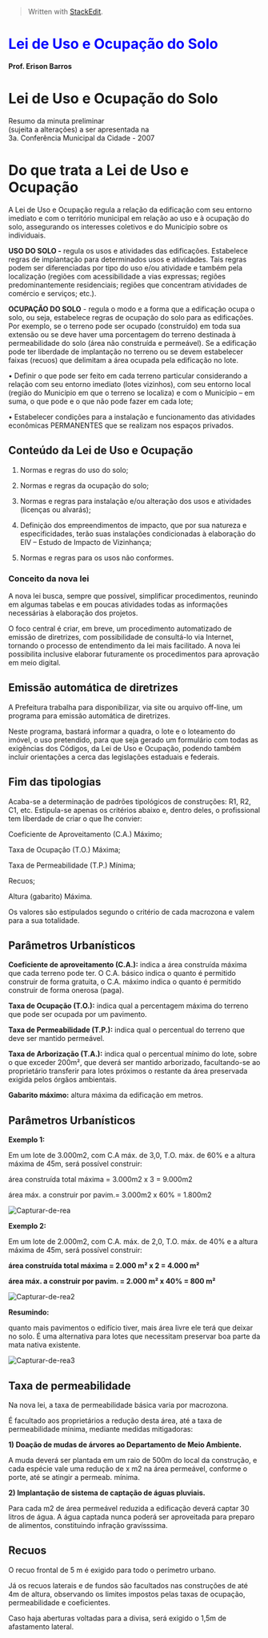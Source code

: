 > Written with [StackEdit](https://stackedit.io/).
# <font color='blue'> Lei de Uso e Ocupação do Solo</font>
**Prof. Erison Barros**

# Lei de Uso e Ocupação do Solo

Resumo da minuta preliminar  
(sujeita a alterações) a ser apresentada na  
3a. Conferência Municipal da Cidade - 2007


# Do que trata a Lei de Uso e Ocupação

A Lei de Uso e Ocupação regula a relação da edificação com seu entorno imediato e com o território municipal em relação ao uso e à ocupação do solo, assegurando os interesses coletivos e do Município sobre os individuais.


**USO DO SOLO -** regula os usos e atividades das edificações. Estabelece regras de implantação para determinados usos e atividades. Tais regras podem ser diferenciadas por tipo do uso e/ou atividade e também pela localização (regiões com acessibilidade a vias expressas; regiões predominantemente residenciais; regiões que concentram atividades de comércio e serviços; etc.).

**OCUPAÇÃO DO SOLO** - regula o modo e a forma que a edificação ocupa o solo, ou seja, estabelece regras de ocupação do solo para as edificações. Por exemplo, se o terreno pode ser ocupado (construído) em toda sua extensão ou se deve haver uma porcentagem do terreno destinada à permeabilidade do solo (área não construída e permeável). Se a edificação pode ter liberdade de implantação no terreno ou se devem estabelecer faixas (recuos) que delimitam a área ocupada pela edificação no lote.

• Definir o que pode ser feito em cada terreno particular considerando a relação com seu entorno imediato (lotes vizinhos), com seu entorno local (região do Município em que o terreno se localiza) e com o Município – em suma, o que pode e o que não pode fazer em cada lote;


• Estabelecer condições para a instalação e funcionamento das atividades econômicas PERMANENTES que se realizam nos espaços privados.

## Conteúdo da Lei de Uso e Ocupação

1. Normas e regras do uso do solo;

2. Normas e regras da ocupação do solo;

3. Normas e regras para instalação e/ou alteração dos usos e atividades (licenças ou alvarás);

4. Definição dos empreendimentos de impacto, que por sua natureza e especificidades, terão suas instalações condicionadas à elaboração do EIV – Estudo de Impacto de Vizinhança;

5. Normas e regras para os usos não conformes.

### Conceito da nova lei

A nova lei busca, sempre que possível, simplificar procedimentos, reunindo em algumas tabelas e em poucas atividades todas as informações necessárias à elaboração dos projetos.

O foco central é criar, em breve, um procedimento automatizado de emissão de diretrizes, com possibilidade de consultá-lo via Internet, tornando o processo de entendimento da lei mais facilitado. A nova lei possibilita inclusive elaborar futuramente os procedimentos para aprovação em meio digital.

## Emissão automática de diretrizes


A Prefeitura trabalha para disponibilizar, via site ou arquivo off-line, um programa para emissão automática de diretrizes.

Neste programa, bastará informar a quadra, o lote e o loteamento do imóvel, o uso pretendido, para que seja gerado um formulário com todas as exigências dos Códigos, da Lei de Uso e Ocupação, podendo também incluir orientações a cerca das legislações estaduais e federais.

## Fim das tipologias

Acaba-se a determinação de padrões tipológicos de construções: R1, R2, C1, etc. Estipula-se apenas os critérios abaixo e, dentro deles, o profissional tem liberdade de criar o que lhe convier:

Coeficiente de Aproveitamento (C.A.) Máximo;

Taxa de Ocupação (T.O.) Máxima;

Taxa de Permeabilidade (T.P.) Mínima;

Recuos;

Altura (gabarito) Máxima.

Os valores são estipulados segundo o critério de cada macrozona e valem para a sua totalidade.


## Parâmetros Urbanísticos

**Coeficiente de aproveitamento (C.A.):** indica a área construída máxima que cada terreno pode ter. O C.A. básico indica o quanto é permitido construir de forma gratuita, o C.A. máximo indica o quanto é permitido construir de forma onerosa (paga).

**Taxa de Ocupação (T.O.):** indica qual a percentagem máxima do terreno que pode ser ocupada por um pavimento.

**Taxa de Permeabilidade (T.P.):** indica qual o percentual do terreno que deve ser mantido permeável.

**Taxa de Arborização (T.A.):** indica qual o percentual mínimo do lote, sobre o que exceder 200m², que deverá ser mantido arborizado, facultando-se ao proprietário transferir para lotes próximos o restante da área preservada exigida pelos órgãos ambientais.

**Gabarito máximo:** altura máxima da edificação em metros.

## Parâmetros Urbanísticos
**Exemplo 1:**

Em um lote de 3.000m2, com C.A máx. de 3,0, T.O. máx. de 60% e a altura máxima de 45m, será possível construir:

área construída total máxima = 3.000m2 x 3 = 9.000m2

área máx. a construir por pavim.= 3.000m2 x 60% = 1.800m2

<img src="https://i.ibb.co/n1dc223/Capturar-de-rea.jpg" alt="Capturar-de-rea" border="0">

**Exemplo 2:**

Em um lote de 2.000m2, com C.A. máx. de 2,0, T.O. máx. de 40% e a altura máxima de 45m, será possível construir:

**área construída total máxima = 2.000 m² x 2 = 4.000 m²**

**área máx. a construir por pavim. = 2.000 m² x 40% = 800 m²**

<img src="https://i.ibb.co/vP0N027/Capturar-de-rea2.jpg" alt="Capturar-de-rea2" border="0">


**Resumindo:**

quanto mais pavimentos o edifício tiver, mais área livre ele terá que deixar no solo. É uma alternativa para lotes que necessitam preservar boa parte da mata nativa existente.

<img src="https://i.ibb.co/HtNntX6/Capturar-de-rea3.jpg" alt="Capturar-de-rea3" border="0">

## **Taxa de permeabilidade**

Na nova lei, a taxa de permeabilidade básica varia por macrozona.

É facultado aos proprietários a redução desta área, até a taxa de permeabilidade mínima, mediante medidas mitigadoras:

**1) Doação de mudas de árvores ao Departamento de Meio Ambiente.**

A muda deverá ser plantada em um raio de 500m do local da construção, e cada espécie vale uma redução de x m2 na área permeável, conforme o porte, até se atingir a permeab. mínima.

**2) Implantação de sistema de captação de águas pluviais.**

Para cada m2 de área permeável reduzida a edificação deverá captar 30 litros de água. A água captada nunca poderá ser aproveitada para preparo de alimentos, constituindo infração gravísssima.

## Recuos

O recuo frontal de 5 m é exigido para todo o perímetro urbano.

Já os recuos laterais e de fundos são facultados nas construções de até 4m de altura, observando os limites impostos pelas taxas de ocupação, permeabilidade e coeficientes.

Caso haja aberturas voltadas para a divisa, será exigido o 1,5m de afastamento lateral.
<!--stackedit_data:
eyJoaXN0b3J5IjpbMjgzNDU4MDA5LDIxMTk2NzUxNThdfQ==
-->